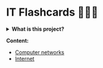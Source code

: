 # IT Flashcards 🧠📩🤯

<details>
  <summary><b>What is this project?</b></summary>
  <blockquote>

  Collapsible flashcards for preparing IT job interviews or studying IT topics.

  You can [contribute](CONTRIBUTING.md) :smile:
  </blockquote>
</details>

**Content:**
- [Computer networks](fc/networks.md)
- [Internet](fc/internet.md)
